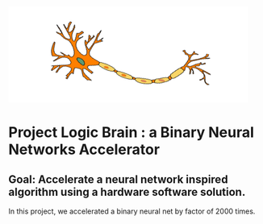 
![alttext](files/neuron.png)

# Project Logic Brain : a Binary Neural Networks Accelerator

## Goal: Accelerate a neural network inspired algorithm using a hardware software solution.

In this project, we accelerated a binary neural net by factor of 2000 times.

